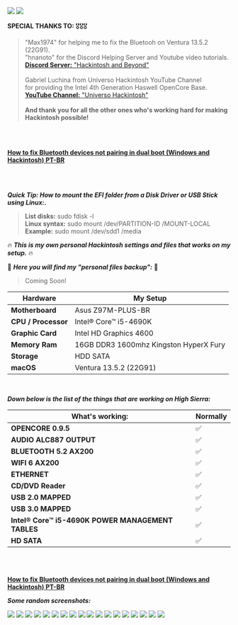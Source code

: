 ![](https://i.imgur.com/fnDDEnQ.png)
![](https://i.imgur.com/qsgKVok.png)

**SPECIAL THANKS TO:** 🎖️🎖️🎖️
<br />
> "Max1974" for helping me to fix the Bluetooh on Ventura 13.5.2 (22G91).<br /> 
> "hnanoto" for the Discord Helping Server and Youtube video tutorials. <br />
> [**Discord Server:** "Hackintosh and Beyond"](https://discord.gg/Vt5hjrgD)
> <br />
> <br />
>  Gabriel Luchina from Universo Hackintosh YouTube Channel<br />
> for providing the Intel 4th Generation Haswell OpenCore Base.<br />
> [**YouTube Channel:** "Universo Hackintosh"](https://www.youtube.com/@UniversoHackintosh)
> <br />
> <br />
> **And thank you for all the other ones who's working hard for making Hackintosh possible!**

<br />
<br />

[**How to fix Bluetooth devices not pairing in dual boot (Windows and Hackintosh) PT-BR**](https://www.youtube.com/watch?v=g9I8vJ9yAoE&ab_channel=VicyosLinuxOfficial)

<br />
<br />

***Quick Tip: How to mount the EFI folder from a Disk Driver or USB Stick using Linux:.***

> **List disks:** sudo fdisk -l <br />
> **Linux syntax:** sudo mount /dev/PARTITION-ID /MOUNT-LOCAL <br />
> **Example:** sudo mount /dev/sdd1 /media <br />


:fire: ***This is my own personal Hackintosh settings and files that works on my setup.*** :fire:

:open_file_folder: ***Here you will find my "personal files backup":*** :open_file_folder:
>Coming Soon!


|Hardware|My Setup|
|---|---|
|**Motherboard**|Asus Z97M-PLUS-BR|
|**CPU / Processor**|Intel® Core™ i5-4690K|
|**Graphic Card**|Intel HD Graphics 4600|
|**Memory Ram**|16GB DDR3 1600mhz Kingston HyperX Fury|
|**Storage**|HDD SATA|
|**macOS**|Ventura 13.5.2 (22G91)|


<br />

***Down below is the list of the things that are working on High Sierra:*** <br />

|What's working:|Normally|
|---|---|
|**OPENCORE 0.9.5**|:white_check_mark:|
|**AUDIO ALC887 OUTPUT**|:white_check_mark:|
|**BLUETOOTH 5.2 AX200**|:white_check_mark:|
|**WIFI 6 AX200**|:white_check_mark:|
|**ETHERNET**|:white_check_mark:|
|**CD/DVD Reader**|:white_check_mark:|
|**USB 2.0 MAPPED**|:white_check_mark:|
|**USB 3.0 MAPPED**|:white_check_mark:|
|**Intel® Core™ i5-4690K POWER MANAGEMENT TABLES**|:white_check_mark:|
|**HD SATA**|:white_check_mark:|

<br />
<br />

[**How to fix Bluetooth devices not pairing in dual boot (Windows and Hackintosh) PT-BR**](https://www.youtube.com/watch?v=g9I8vJ9yAoE&ab_channel=VicyosLinuxOfficial)

***Some random screenshots:*** <br />

![](https://i.imgur.com/fnDDEnQ.png)
![](https://i.imgur.com/KsievCh.png)
![](https://i.imgur.com/6W1vpFA.png)
![](https://i.imgur.com/uIGXMh5.png)
![](https://i.imgur.com/KBm1ckT.png)
![](https://i.imgur.com/GzZRE6p.png)
![](https://i.imgur.com/pFy1oII.png)
![](https://i.imgur.com/iJJE6cY.png)
![](https://i.imgur.com/NWyeNNt.png)
![](https://i.imgur.com/oOIMXCd.png)
![](https://i.imgur.com/dBOdBGH.png)
![](https://i.imgur.com/B2jYglb.png)
![](https://i.imgur.com/eK92tDj.png)
![](https://i.imgur.com/IbA2qby.png)
![](https://i.imgur.com/2skVuMK.png)
![](https://i.imgur.com/k4HXhKg.png)
![](https://i.imgur.com/th5zdUR.png)
![](https://i.imgur.com/iC8fy4u.png)
